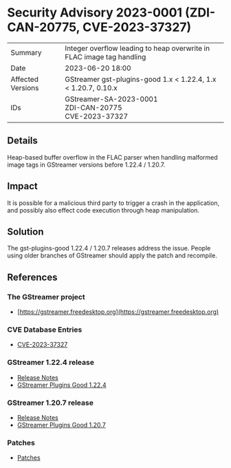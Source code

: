 # Security Advisory 2023-0001 (ZDI-CAN-20775, CVE-2023-37327)

<div class="vertical-table">

|                   |     |
| ----------------- | --- |
| Summary           | Integer overflow leading to heap overwrite in FLAC image tag handling |
| Date              | 2023-06-20 18:00 |
| Affected Versions | GStreamer gst-plugins-good 1.x < 1.22.4, 1.x < 1.20.7, 0.10.x |
| IDs               | GStreamer-SA-2023-0001<br/>ZDI-CAN-20775<br/>CVE-2023-37327 |

</div>

## Details

Heap-based buffer overflow in the FLAC parser when handling malformed image tags in GStreamer versions before 1.22.4 / 1.20.7.

## Impact

It is possible for a malicious third party to trigger a crash in the application, and possibly also effect code execution through heap manipulation.

## Solution

The gst-plugins-good 1.22.4 / 1.20.7 releases address the issue. People using older branches of GStreamer should apply the patch and recompile.

## References

### The GStreamer project

- [https://gstreamer.freedesktop.org](https://gstreamer.freedesktop.org)

### CVE Database Entries

- [CVE-2023-37327](https://cve.mitre.org/cgi-bin/cvename.cgi?name=CVE-2023-37327)

### GStreamer 1.22.4 release

- [Release Notes](/releases/1.22/#1.22.4)  
- [GStreamer Plugins Good 1.22.4](/src/gst-plugins-good/gst-plugins-good-1.22.4.tar.xz)

### GStreamer 1.20.7 release

- [Release Notes](/releases/1.20/#1.20.7)  
- [GStreamer Plugins Good 1.20.7](/src/gst-plugins-good/gst-plugins-good-1.20.7.tar.xz)

### Patches

- [Patches](https://gitlab.freedesktop.org/gstreamer/gstreamer/-/merge_requests/4894.patch)

